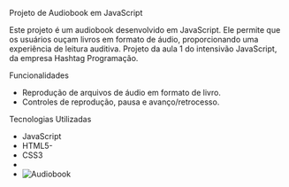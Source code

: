 Projeto de Audiobook em JavaScript

Este projeto é um audiobook desenvolvido em JavaScript. Ele permite que os usuários ouçam livros em formato de áudio, proporcionando uma experiência de leitura auditiva.
Projeto da aula 1 do intensivão JavaScript, da empresa Hashtag Programação.

Funcionalidades
- Reprodução de arquivos de áudio em formato de livro.
- Controles de reprodução, pausa e avanço/retrocesso.

Tecnologias Utilizadas
- JavaScript
- HTML5- 
- CSS3
-
- ![Audiobook](https://github.com/barbarapoffo/audiobook/assets/157536106/28129adf-de2d-458e-8847-3836a4623b15)
